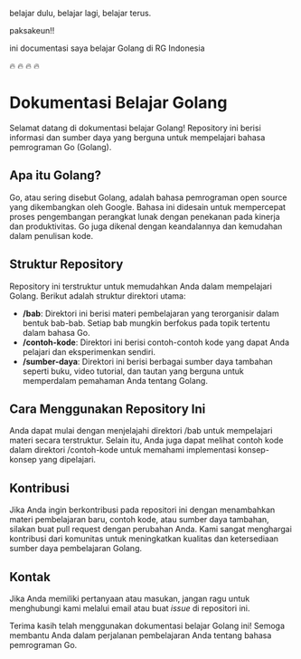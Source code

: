belajar dulu, belajar lagi, belajar terus.

paksakeun!!

ini documentasi saya belajar Golang di RG Indonesia

:fire: :fire: :fire: :fire:

# Dokumentasi Belajar Golang

Selamat datang di dokumentasi belajar Golang! Repository ini berisi informasi dan sumber daya yang berguna untuk mempelajari bahasa pemrograman Go (Golang).

## Apa itu Golang?

Go, atau sering disebut Golang, adalah bahasa pemrograman open source yang dikembangkan oleh Google. Bahasa ini didesain untuk mempercepat proses pengembangan perangkat lunak dengan penekanan pada kinerja dan produktivitas. Go juga dikenal dengan keandalannya dan kemudahan dalam penulisan kode.

## Struktur Repository

Repository ini terstruktur untuk memudahkan Anda dalam mempelajari Golang. Berikut adalah struktur direktori utama:

- **/bab**: Direktori ini berisi materi pembelajaran yang terorganisir dalam bentuk bab-bab. Setiap bab mungkin berfokus pada topik tertentu dalam bahasa Go.
- **/contoh-kode**: Direktori ini berisi contoh-contoh kode yang dapat Anda pelajari dan eksperimenkan sendiri.
- **/sumber-daya**: Direktori ini berisi berbagai sumber daya tambahan seperti buku, video tutorial, dan tautan yang berguna untuk memperdalam pemahaman Anda tentang Golang.

## Cara Menggunakan Repository Ini

Anda dapat mulai dengan menjelajahi direktori /bab untuk mempelajari materi secara terstruktur. Selain itu, Anda juga dapat melihat contoh kode dalam direktori /contoh-kode untuk memahami implementasi konsep-konsep yang dipelajari.

## Kontribusi

Jika Anda ingin berkontribusi pada repositori ini dengan menambahkan materi pembelajaran baru, contoh kode, atau sumber daya tambahan, silakan buat pull request dengan perubahan Anda. Kami sangat menghargai kontribusi dari komunitas untuk meningkatkan kualitas dan ketersediaan sumber daya pembelajaran Golang.


## Kontak

Jika Anda memiliki pertanyaan atau masukan, jangan ragu untuk menghubungi kami melalui email atau buat *issue* di repositori ini.

Terima kasih telah menggunakan dokumentasi belajar Golang ini! Semoga membantu Anda dalam perjalanan pembelajaran Anda tentang bahasa pemrograman Go.

